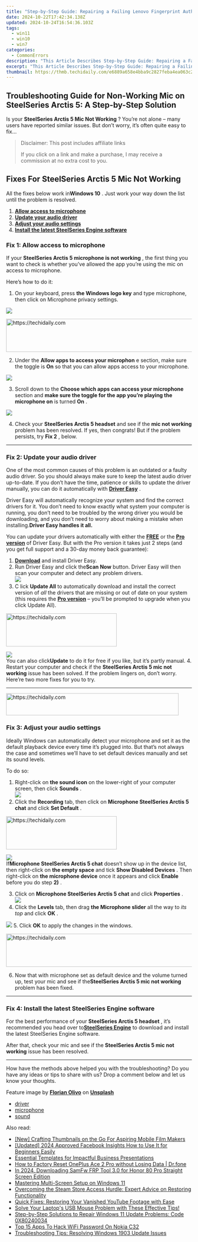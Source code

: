 ```yaml
---
title: "Step-by-Step Guide: Repairing a Failing Lenovo Fingerprint Authentication Device"
date: 2024-10-22T17:42:34.138Z
updated: 2024-10-24T16:54:36.103Z
tags:
  - win11
  - win10
  - win7
categories:
  - CommonErrors
description: "This Article Describes Step-by-Step Guide: Repairing a Failing Lenovo Fingerprint Authentication Device"
excerpt: "This Article Describes Step-by-Step Guide: Repairing a Failing Lenovo Fingerprint Authentication Device"
thumbnail: https://thmb.techidaily.com/e6889a658e4bba9c2827feba4ea063c236adc8db7e5b5caf8c7f574f84c4eaab.jpg
---
```


## Troubleshooting Guide for Non-Working Mic on SteelSeries Arctis 5: A Step-by-Step Solution

 Is your **SteelSeries Arctis 5 Mic Not Working** ? You’re not alone – many users have reported similar issues. But don’t worry, it’s often quite easy to fix…

>  Disclaimer: This post includes affiliate links
>
>  If you click on a link and make a purchase, I may receive a commission at no extra cost to you.
>

## Fixes For **SteelSeries Arctis 5 Mic Not Working**

 All the fixes below work in**Windows 10** . Just work your way down the list until the problem is resolved.

1. [**Allow access to microphone**](#F1)
2. [**Update your audio driver**](#F2)
3. [**Adjust your audio settings**](#F3)
4. [**Install the latest SteelSeries Engine software**](#F4)

### Fix 1: Allow access to microphone

 If your **SteelSeries Arctis 5 microphone is not working** , the first thing you want to check is whether you’ve allowed the app you’re using the mic on access to microphone.

Here’s how to do it:

 1) On your keyboard, press **the Windows logo key** and type microphone, then click on Microphone privacy settings.

![](https://images.drivereasy.com/wp-content/uploads/2018/12/img_5c134d7eb4645.jpg)

<!-- affiliate ads begin -->
<a href="https://imp.i110150.net/c/5597632/798165/11305" target="_top" id="798165">
  <img src="//a.impactradius-go.com/display-ad/11305-798165" border="0" alt="https://techidaily.com" width="728" height="90"/>
</a>
<img height="0" width="0" src="https://imp.i110150.net/i/5597632/798165/11305" style="position:absolute;visibility:hidden;" border="0" />
<!-- affiliate ads end -->

 2) Under the **Allow apps to access your microphon** e section, make sure the toggle is **On** so that you can allow apps access to your microphone.

![](https://images.drivereasy.com/wp-content/uploads/2018/12/img_5c134d88387db.jpg)

 3) Scroll down to the **Choose which apps can access your microphone** section and **make sure the toggle for the app you’re playing the microphone on** is turned **On** .

![](https://images.drivereasy.com/wp-content/uploads/2018/12/img_5c134efbdffd8.jpg)

 4) Check your **SteelSeries Arctis 5 headset** and see if the **mic not working** problem has been resolved. If yes, then congrats! But if the problem persists, try **Fix 2** , below.

---

### Fix 2: Update your audio driver

 One of the most common causes of this problem is an outdated or a faulty audio driver. So you should always make sure to keep the latest audio driver up-to-date. If you don’t have the time, patience or skills to update the driver manually, you can do it automatically with **[Driver Easy](https://tools.techidaily.com/drivereasy/download/)**  .

 Driver Easy will automatically recognize your system and find the correct drivers for it. You don’t need to know exactly what system your computer is running, you don’t need to be troubled by the wrong driver you would be downloading, and you don’t need to worry about making a mistake when installing.**Driver Easy handles it all.**

 You can update your drivers automatically with either the **[FREE](https://tools.techidaily.com/drivereasy/download/)**  or the **[Pro version](https://tools.techidaily.com/drivereasy/download/)**  of Driver Easy. But with the Pro version it takes just 2 steps (and you get full support and a 30-day money back guarantee):

1. [**Download**](https://tools.techidaily.com/drivereasy/download/) and install Driver Easy.
2. Run Driver Easy and click the**Scan Now** button. Driver Easy will then scan your computer and detect any problem drivers.  
![](https://images.drivereasy.com/wp-content/uploads/2019/01/img_5c3c3039c6d01.jpg)
3. C  lick **Update All** to automatically download and install the correct version of _all_  the drivers that are missing or out of date on your system (this requires the **[Pro version](https://tools.techidaily.com/drivereasy/download/)**  – you’ll be prompted to upgrade when you click Update All).  

<!-- affiliate ads begin -->
<a href="https://aligracehair.sjv.io/c/5597632/1948949/19272" target="_top" id="1948949">
  <img src="//a.impactradius-go.com/display-ad/19272-1948949" border="0" alt="https://techidaily.com" width="300" height="90"/>
</a>
<img height="0" width="0" src="https://aligracehair.sjv.io/i/5597632/1948949/19272" style="position:absolute;visibility:hidden;" border="0" />
<!-- affiliate ads end -->

![](https://images.drivereasy.com/wp-content/uploads/2018/12/img_5c135aa3e4b02.jpg)  
 You can also click**Update** to do it for free if you like, but it’s partly manual.
4. Restart your computer and check if the **SteelSeries Arctis 5 mic not working** issue has been solved. If the problem lingers on, don’t worry. Here’re two more fixes for you to try.

---

<!-- affiliate ads begin -->
<a href="https://review-au.sjv.io/c/5597632/2098703/14409" target="_top" id="2098703">
  <img src="//a.impactradius-go.com/display-ad/14409-2098703" border="0" alt="https://techidaily.com" width="468" height="60"/>
</a>
<img height="0" width="0" src="https://review-au.sjv.io/i/5597632/2098703/14409" style="position:absolute;visibility:hidden;" border="0" />
<!-- affiliate ads end -->

### Fix 3: Adjust your audio settings

 Ideally Windows can automatically detect your microphone and set it as the default playback device every time it’s plugged into. But that’s not always the case and sometimes we’ll have to set default devices manually and set its sound levels.

To do so:

1. Right-click on  **the sound icon**  on the lower-right of your computer screen, then click  **Sounds**  .  
![](https://images.drivereasy.com/wp-content/uploads/2018/12/img_5c13543b462f5.jpg)
2. Click the **Recording**   tab, then click on **Microphone SteelSeries Arctis 5 chat**   and click **Set Default** .  

<!-- affiliate ads begin -->
<a href="https://aligracehair.sjv.io/c/5597632/1896527/19272" target="_top" id="1896527">
  <img src="//a.impactradius-go.com/display-ad/19272-1896527" border="0" alt="https://techidaily.com" width="300" height="90"/>
</a>
<img height="0" width="0" src="https://aligracehair.sjv.io/i/5597632/1896527/19272" style="position:absolute;visibility:hidden;" border="0" />
<!-- affiliate ads end -->

![](https://images.drivereasy.com/wp-content/uploads/2019/01/img_5c3c32766b932.jpg)  
 If**Microphone SteelSeries Arctis 5 chat** doesn’t show up in the device list, then right-click on **the empty space** and tick **Show Disabled Devices** . Then right-click on **the microphone device**  once it appears and click **Enable** before you do step **2)** .

3. Click on **Microphone SteelSeries Arctis 5 chat**   and click **Properties** .  
![](https://images.drivereasy.com/wp-content/uploads/2019/01/img_5c3c327f9d790.jpg)
4. Click the **Levels**   tab, then drag **the Microphone slider**   all the way to _its top_   and click **OK** .  

![](https://images.drivereasy.com/wp-content/uploads/2018/12/img_5c1356afb6e15.png)
5. Click **OK**   to apply the changes in the windows.

<!-- affiliate ads begin -->
<a href="https://aligracehair.sjv.io/c/5597632/1880931/19272" target="_top" id="1880931">
  <img src="//a.impactradius-go.com/display-ad/19272-1880931" border="0" alt="https://techidaily.com" width="728" height="90"/>
</a>
<img height="0" width="0" src="https://aligracehair.sjv.io/i/5597632/1880931/19272" style="position:absolute;visibility:hidden;" border="0" />
<!-- affiliate ads end -->

6. Now that with microphone set as default device and the volume turned up, test your mic and see if the**SteelSeries Arctis 5 mic not working** problem has been fixed.

---

### Fix 4: Install the latest SteelSeries Engine software

 For the best performance of your **SteelSeries Arctis 5 headset** , it’s recommended you head over to[**SteelSeries Engine**](https://steelseries.com/engine) to download and install the latest SteelSeries Engine software.

 After that, check your mic and see if the **SteelSeries Arctis 5 mic not working** issue has been resolved.

---

 How have the methods above helped you with the troubleshooting? Do you have any ideas or tips to share with us? Drop a comment below and let us know your thoughts.

 Feature image by [**Florian Olivo**](https://unsplash.com/@rxspawn?utm%5Fsource=unsplash&utm%5Fmedium=referral&utm%5Fcontent=creditCopyText) on [**Unsplash**](https://unsplash.com/s/photos/gaming?utm%5Fsource=unsplash&utm%5Fmedium=referral&utm%5Fcontent=creditCopyText)

* [driver](https://tools.techidaily.com/drivereasy/download/)
* [microphone](/tag-search/?tagId=109)
* [sound](https://store.drivereasy.com/order/cart.php?PRODS=4731822&QTY=1&AFFILIATE=108875)

<ins class="adsbygoogle"
     style="display:block"
     data-ad-format="autorelaxed"
     data-ad-client="ca-pub-7571918770474297"
     data-ad-slot="1223367746"></ins>

<ins class="adsbygoogle"
     style="display:block"
     data-ad-client="ca-pub-7571918770474297"
     data-ad-slot="8358498916"
     data-ad-format="auto"
     data-full-width-responsive="true"></ins>

<span class="atpl-alsoreadstyle">Also read:</span>
<div><ul>
<li><a href="https://youtube-lab.techidaily.com/rafting-thumbnails-on-the-go-for-aspiring-mobile-film-makers/"><u>[New] Crafting Thumbnails on the Go For Aspiring Mobile Film Makers</u></a></li>
<li><a href="https://facebook-clips.techidaily.com/updated-2024-approved-facebook-insights-how-to-use-it-for-beginners-easily/"><u>[Updated] 2024 Approved Facebook Insights How to Use It for Beginners Easily</u></a></li>
<li><a href="https://article-files.techidaily.com/essential-templates-for-impactful-business-presentations/"><u>Essential Templates for Impactful Business Presentations</u></a></li>
<li><a href="https://techidaily.com/how-to-factory-reset-oneplus-ace-2-pro-without-losing-data-drfone-by-drfone-reset-android-reset-android/"><u>How to Factory Reset OnePlus Ace 2 Pro without Losing Data | Dr.fone</u></a></li>
<li><a href="https://unlock-android.techidaily.com/in-2024-downloading-samfw-frp-tool-30-for-honor-80-pro-straight-screen-edition-by-drfone-android/"><u>In 2024, Downloading SamFw FRP Tool 3.0 for Honor 80 Pro Straight Screen Edition</u></a></li>
<li><a href="https://win11-tips.techidaily.com/mastering-multi-screen-setup-on-windows-11/"><u>Mastering Multi-Screen Setup on Windows 11</u></a></li>
<li><a href="https://common-error.techidaily.com/overcoming-the-steam-store-access-hurdle-expert-advice-on-restoring-functionality/"><u>Overcoming the Steam Store Access Hurdle: Expert Advice on Restoring Functionality</u></a></li>
<li><a href="https://win-extraordinary.techidaily.com/quick-fixes-restoring-your-vanished-youtube-footage-with-ease/"><u>Quick Fixes: Restoring Your Vanished YouTube Footage with Ease</u></a></li>
<li><a href="https://common-error.techidaily.com/1723211227468-solve-your-laptops-usb-mouse-problem-with-these-effective-tips/"><u>Solve Your Laptop's USB Mouse Problem with These Effective Tips!</u></a></li>
<li><a href="https://common-error.techidaily.com/step-by-step-solutions-to-repair-windows-11-update-problems-code-0x80240034/"><u>Step-by-Step Solutions to Repair Windows 11 Update Problems: Code 0X80240034</u></a></li>
<li><a href="https://easy-unlock-android.techidaily.com/top-15-apps-to-hack-wifi-password-on-nokia-c32-by-drfone-android/"><u>Top 15 Apps To Hack WiFi Password On Nokia C32</u></a></li>
<li><a href="https://common-error.techidaily.com/troubleshooting-tips-resolving-windows-1903-update-issues/"><u>Troubleshooting Tips: Resolving Windows 1903 Update Issues</u></a></li>
</ul></div>

